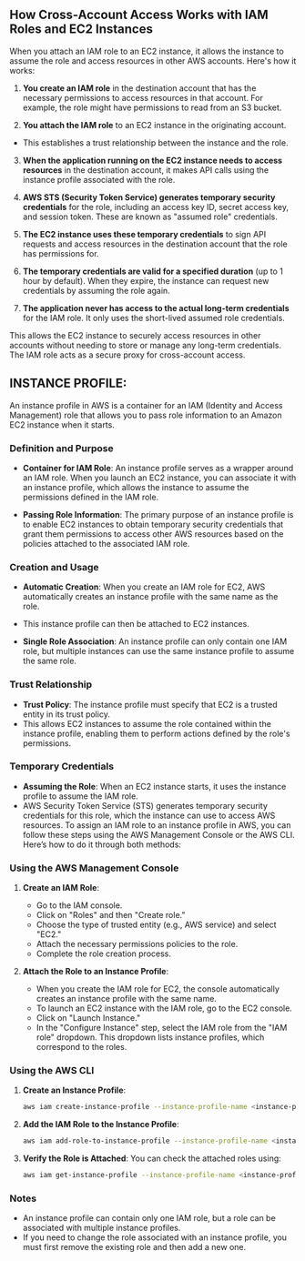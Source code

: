 ## How Cross-Account Access Works with IAM Roles and EC2 Instances

When you attach an IAM role to an EC2 instance, it allows the instance to assume the role and access resources in other AWS accounts. Here's how it works:

1. **You create an IAM role** in the destination account that has the necessary permissions to access resources in that account. For example, the role might have permissions to read from an S3 bucket.

2. **You attach the IAM role** to an EC2 instance in the originating account. 
- This establishes a trust relationship between the instance and the role.

3. **When the application running on the EC2 instance needs to access resources** in the destination account, it makes API calls using the instance profile associated with the role.

4. **AWS STS (Security Token Service) generates temporary security credentials** for the role, including an access key ID, secret access key, and session token. These are known as "assumed role" credentials.

5. **The EC2 instance uses these temporary credentials** to sign API requests and access resources in the destination account that the role has permissions for.

6. **The temporary credentials are valid for a specified duration** (up to 1 hour by default). When they expire, the instance can request new credentials by assuming the role again.

7. **The application never has access to the actual long-term credentials** for the IAM role. It only uses the short-lived assumed role credentials.

This allows the EC2 instance to securely access resources in other accounts without needing to store or manage any long-term credentials. The IAM role acts as a secure proxy for cross-account access.
## INSTANCE PROFILE:
An instance profile in AWS is a container for an IAM (Identity and Access Management) role that allows you to pass role information to an Amazon EC2 instance when it starts. 

### Definition and Purpose

- **Container for IAM Role**: An instance profile serves as a wrapper around an IAM role. When you launch an EC2 instance, you can associate it with an instance profile, which allows the instance to assume the permissions defined in the IAM role.

- **Passing Role Information**: The primary purpose of an instance profile is to enable EC2 instances to obtain temporary security credentials that grant them permissions to access other AWS resources based on the policies attached to the associated IAM role.

### Creation and Usage

- **Automatic Creation**: When you create an IAM role for EC2, AWS automatically creates an instance profile with the same name as the role. 
- This instance profile can then be attached to EC2 instances.

- **Single Role Association**: An instance profile can only contain one IAM role, but multiple instances can use the same instance profile to assume the same role.

### Trust Relationship

- **Trust Policy**: The instance profile must specify that EC2 is a trusted entity in its trust policy. 
- This allows EC2 instances to assume the role contained within the instance profile, enabling them to perform actions defined by the role's permissions.

### Temporary Credentials

- **Assuming the Role**: When an EC2 instance starts, it uses the instance profile to assume the IAM role. 
- AWS Security Token Service (STS) generates temporary security credentials for this role, which the instance can use to access AWS resources.
To assign an IAM role to an instance profile in AWS, you can follow these steps using the AWS Management Console or the AWS CLI. Here’s how to do it through both methods:

### Using the AWS Management Console

1. **Create an IAM Role**:
   - Go to the IAM console.
   - Click on "Roles" and then "Create role."
   - Choose the type of trusted entity (e.g., AWS service) and select "EC2."
   - Attach the necessary permissions policies to the role.
   - Complete the role creation process.

2. **Attach the Role to an Instance Profile**:
   - When you create the IAM role for EC2, the console automatically creates an instance profile with the same name.
   - To launch an EC2 instance with the IAM role, go to the EC2 console.
   - Click on "Launch Instance."
   - In the "Configure Instance" step, select the IAM role from the "IAM role" dropdown. This dropdown lists instance profiles, which correspond to the roles.

### Using the AWS CLI

1. **Create an Instance Profile**:
   ```bash
   aws iam create-instance-profile --instance-profile-name <instance-profile-name>
   ```

2. **Add the IAM Role to the Instance Profile**:
   ```bash
   aws iam add-role-to-instance-profile --instance-profile-name <instance-profile-name> --role-name <role-name>
   ```

3. **Verify the Role is Attached**:
   You can check the attached roles using:
   ```bash
   aws iam get-instance-profile --instance-profile-name <instance-profile-name>
   ```

### Notes

- An instance profile can contain only one IAM role, but a role can be associated with multiple instance profiles.
- If you need to change the role associated with an instance profile, you must first remove the existing role and then add a new one.

